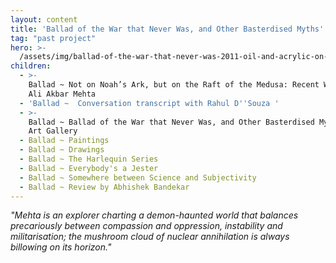 ```yaml
---
layout: content
title: 'Ballad of the War that Never Was, and Other Basterdised Myths'
tag: "past project"
hero: >-
  /assets/img/ballad-of-the-war-that-never-was-2011-oil-and-acrylic-on-canvas-152-x-198-cm.jpg
children:
  - >-
    Ballad ~ Not on Noah’s Ark, but on the Raft of the Medusa: Recent Works by
    Ali Akbar Mehta
  - 'Ballad ~  Conversation transcript with Rahul D''Souza '
  - >-
    Ballad ~ Ballad of the War that Never Was, and Other Basterdised Myths, TAO
    Art Gallery
  - Ballad ~ Paintings
  - Ballad ~ Drawings
  - Ballad ~ The Harlequin Series
  - Ballad ~ Everybody's a Jester
  - Ballad ~ Somewhere between Science and Subjectivity
  - Ballad ~ Review by Abhishek Bandekar
---
```

_"Mehta is an explorer charting a demon-haunted world that balances precariously between compassion and oppression, instability and militarisation; the mushroom cloud of nuclear annihilation is always billowing on its horizon."_
